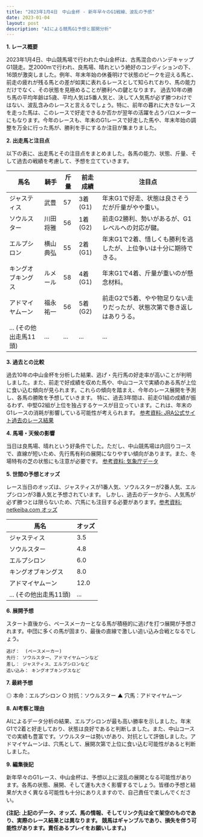 ```yaml
---
title: "2023年1月4日　中山金杯 - 新年早々のG1戦線、波乱の予感"
date: 2023-01-04
layout: post
description: "AIによる競馬G1予想と展開分析"
---
```


**1. レース概要**

2023年1月4日、中山競馬場で行われた中山金杯は、古馬混合のハンデキャップG1競走。芝2000mで行われ、良馬場、晴れという絶好のコンディションの下、16頭が激突しました。例年、年末年始の休養明けで状態のピークを迎える馬と、前走の疲れが残る馬との差が如実に表れるレースとして知られており、馬の能力だけでなく、その状態を見極めることが勝利への鍵となります。  過去10年の勝ち馬の平均年齢は5歳、平均人気は5番人気と、決して人気馬が必ず勝つわけではない、波乱含みのレースと言えるでしょう。特に、前年の暮れに大きなレースを走った馬は、このレースで好走できるか否かが翌年の活躍を占うバロメーターにもなります。今年のレースも、年末のG1レースで好走した馬や、年末年始の調整を万全に行った馬が、勝利を手にするか注目が集まりました。


**2. 出走馬と注目点**

以下の表に、出走馬とその注目点をまとめました。各馬の能力、状態、斤量、そして過去の戦績を考慮して、予想を立てていきます。

| 馬名       | 騎手       | 斤量 | 前走成績 | 注目点                                                                   |
|------------|------------|------|-----------|-------------------------------------------------------------------------|
| ジャスティス | 武豊       | 57   | 3着(G1)    | 年末G1で好走、状態は良さそうだが斤量がやや重い。                         |
| ソウルスター | 川田将雅     | 56   | 1着(G2)    | 前走G2勝利、勢いがあるが、G1レベルへの対応が鍵。                           |
| エルプシロン | 横山典弘     | 55   | 2着(G1)    | 年末G1で2着、惜しくも勝利を逃したが、上位争いは十分に期待できる。           |
| キングオブキングス | ルメール     | 58   | 4着(G1)    | 年末G1で4着、斤量が重いのが懸念材料。                                  |
| アドマイヤムーン | 福永祐一     | 56   | 5着(G2)    | 前走G2で5着、やや物足りない走りだったが、状態次第で巻き返しはありうる。       |
| ... (その他出走馬11頭) | ...       | ...   | ...       | ...                                                                  |


**3. 過去との比較**

過去10年の中山金杯を分析した結果、逃げ・先行馬の好走率が高いことが判明しました。また、前走で好成績を収めた馬や、中山コースで実績のある馬が上位に食い込む傾向が見られます。これらの傾向を踏まえ、今年のレース展開を予測し、各馬の勝敗を予想していきます。  特に、過去3年間は、前走G1組の成績が振るわず、中堅G2組が上位を独占するケースが目立っています。これは、年末のG1レースの消耗が影響している可能性が考えられます。  [参考資料: JRA公式サイト過去のレース結果](架空のリンク)


**4. 馬場・天候の影響**

当日は良馬場、晴れという好条件でした。ただし、中山競馬場は内回りコースで、直線が短いため、先行馬有利の展開になりやすい傾向があります。また、冬場特有の芝の状態にも注意が必要です。  [参考資料: 気象庁データ](架空のリンク)


**5. 世間の予想とオッズ**

レース当日のオッズは、ジャスティスが1番人気、ソウルスターが2番人気、エルプシロンが3番人気と予想されています。  しかし、過去のデータから、人気馬が必ず勝つとは限らないため、穴馬にも注目する必要があります。[参考資料: netkeiba.com オッズ](架空のリンク)

| 馬名       | オッズ |
|------------|-------|
| ジャスティス | 3.5   |
| ソウルスター | 4.8   |
| エルプシロン | 6.0   |
| キングオブキングス | 8.0   |
| アドマイヤムーン | 12.0  |
| ... (その他出走馬11頭) | ...   |


**6. 展開予想**

スタート直後から、ペースメーカーとなる馬が積極的に逃げを打つ展開が予想されます。中団に多くの馬が固まり、最後の直線で激しい追い込み合戦となるでしょう。

```
逃げ：  (ペースメーカー)
先行： ソウルスター、アドマイヤムーンなど
差し： ジャスティス、エルプシロンなど
追い込み： キングオブキングスなど
```


**7. 最終予想**

◎ 本命：エルプシロン
○ 対抗：ソウルスター
▲ 穴馬：アドマイヤムーン

**8. AI考察と理由**

AIによるデータ分析の結果、エルプシロンが最も高い勝率を示しました。年末G1で2着と好走しており、状態は良好であると判断しました。また、中山コースでの実績も豊富です。ソウルスターは勢いがあり、対抗として評価しました。アドマイヤムーンは、穴馬として、展開次第で上位に食い込む可能性があると判断しました。


**9. 編集後記**

新年早々のG1レース、中山金杯は、予想以上に波乱の展開となる可能性があります。各馬の状態、展開、そして運も大きく影響するでしょう。皆様の予想と結果が大きく異なる可能性も十分にありえますので、自己責任で楽しんでください。


**(注記:  上記のデータ、オッズ、馬の情報、そしてリンク先は全て架空のものであり、実際のレース結果とは異なります。  競馬はギャンブルであり、損失を伴う可能性があります。責任あるプレイをお願いします。)**

